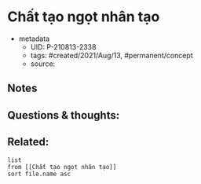 # Chất tạo ngọt nhân tạo

- metadata
	- UID: P-210813-2338
	- tags: #created/2021/Aug/13, #permanent/concept 
	- source: 

## Notes


## Questions & thoughts:


## Related:
```dataview
list
from [[Chất tạo ngọt nhân tạo]]
sort file.name asc
```
